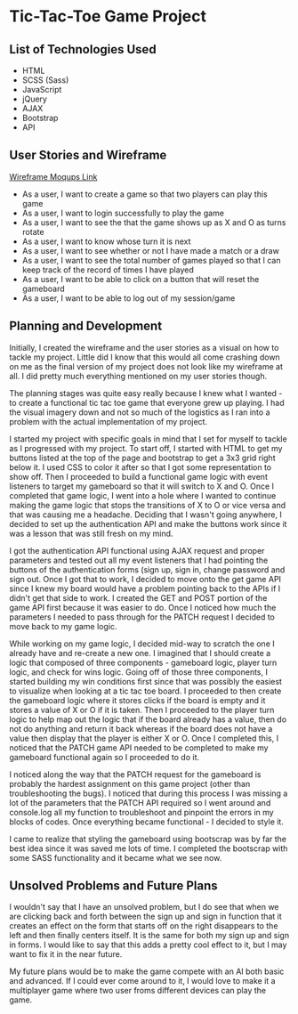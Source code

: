 # Tic-Tac-Toe Game Project

## List of Technologies Used

* HTML
* SCSS (Sass)
* JavaScript
* jQuery
* AJAX
* Bootstrap
* API

## User Stories and Wireframe

[Wireframe Moqups Link](https://app.moqups.com/jiMYFEFAZq/view)

* As a user, I want to create a game so that two players can play this game
* As a user, I want to login successfully to play the game
* As a user, I want to see the that the game shows up as X and O as turns rotate
* As a user, I want to know whose turn it is next
* As a user, I want to see whether or not I have made a match or a draw
* As a user, I want to see the total number of games played so that I can keep track of the record of times I have played
* As a user, I want to be able to click on a button that will reset the gameboard
* As a user, I want to be able to log out of my session/game

## Planning and Development

Initially, I created the wireframe and the user stories as a visual on how to tackle my project. Little did I know that this would all come crashing down on me as the final version of my project does not look like my wireframe at all. I did pretty much everything mentioned on my user stories though.

The planning stages was quite easy really because I knew what I wanted - to create a functional tic tac toe game that everyone grew up playing. I had the visual imagery down and not so much of the logistics as I ran into a problem with the actual implementation of my project.

I started my project with specific goals in mind that I set for myself to tackle as I progressed with my project. To start off, I started with HTML to get my buttons listed at the top of the page and bootstrap to get a 3x3 grid right below it. I used CSS to color it after so that I got some representation to show off. Then I proceeded to build a functional game logic with event listeners to target my gameboard so that it will switch to X and O. Once I completed that game logic, I went into a hole where I wanted to continue making the game logic that stops the transitions of X to O or vice versa and that was causing me a headache. Deciding that I wasn't going anywhere, I decided to set up the authentication API and make the buttons work since it was a lesson that was still fresh on my mind.

I got the authentication API functional using AJAX request and proper parameters and tested out all my event listeners that I had pointing the buttons of the authentication forms (sign up, sign in, change password and sign out. Once I got that to work, I decided to move onto the get game API since I knew my board would have a problem pointing back to the APIs if I didn't get that side to work. I created the GET and POST portion of the game API first because it was easier to do. Once I noticed how much the parameters I needed to pass through for the PATCH request I decided to move back to my game logic.

While working on my game logic, I decided mid-way to scratch the one I already have and re-create a new one. I imagined that I should create a logic that composed of three components - gameboard logic, player turn logic, and check for wins logic. Going off of those three components, I started building my win conditions first since that was possibly the easiest to visualize when looking at a tic tac toe board. I proceeded to then create the gameboard logic where it stores clicks if the board is empty and it stores a value of X or O if it is taken. Then I proceeded to the player turn logic to help map out the logic that if the board already has a value, then do not do anything and return it back whereas if the board does not have a value then display that the player is either X or O. Once I completed this, I noticed that the PATCH game API needed to be completed to make my gameboard functional again so I proceeded to do it.

I noticed along the way that the PATCH request for the gameboard is probably the hardest assignment on this game project (other than troubleshooting the bugs). I noticed that during this process I was missing a lot of the parameters that the PATCH API required so I went around and console.log all my function to troubleshoot and pinpoint the errors in my blocks of codes. Once everything became functional - I decided to style it.

I came to realize that styling the gameboard using bootscrap was by far the best idea since it was saved me lots of time. I completed the bootscrap with some SASS functionality and it became what we see now.

## Unsolved Problems and Future Plans

I wouldn't say that I have an unsolved problem, but I do see that when we are clicking back and forth between the sign up and sign in function that it creates an effect on the form that starts off on the right disappears to the left and then finally centers itself. It is the same for both my sign up and sign in forms. I would like to say that this adds a pretty cool effect to it, but I may want to fix it in the near future.

My future plans would be to make the game compete with an AI both basic and advanced. If I could ever come around to it, I would love to make it a multiplayer game where two user froms different devices can play the game.
